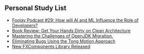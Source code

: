 ## Personal Study List
<!-- BLOG-POST-LIST:START -->
- [Foojay Podcast #29: How will AI and ML Influence the Role of Developers?](https://foojay.io/today/foojay-podcast-29/)
- [Book Review: Get Your Hands Dirty on Clean Architecture](https://foojay.io/today/book-review-get-your-hands-dirty-on-clean-architecture/)
- [Mastering the Challenges of OpenJDK Migration.](https://foojay.io/today/mastering-the-challenges-of-openjdk-migration/)
- [Eliminating Bugs Using the Tong Motion Approach](https://foojay.io/today/eliminating-bugs-using-the-tong-motion-approach/)
- [New FXComponents Library Released](https://foojay.io/today/new-fxcomponents-library-released/)
<!-- BLOG-POST-LIST:END -->  
